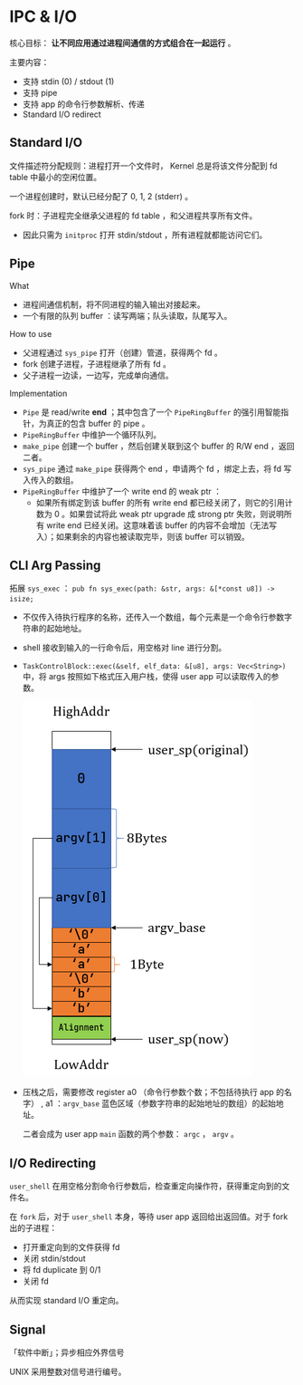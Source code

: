 # IPC & I/O

核心目标： **让不同应用通过进程间通信的方式组合在一起运行** 。

主要内容：

- 支持 stdin (0) / stdout (1)
- 支持 pipe
- 支持 app 的命令行参数解析、传递
- Standard I/O redirect

## Standard I/O

文件描述符分配规则：进程打开一个文件时， Kernel 总是将该文件分配到 fd table 中最小的空闲位置。

一个进程创建时，默认已经分配了 0, 1, 2 (stderr) 。

fork 时：子进程完全继承父进程的 fd table ，和父进程共享所有文件。

- 因此只需为 `initproc` 打开 stdin/stdout ，所有进程就都能访问它们。

## Pipe

What

- 进程间通信机制，将不同进程的输入输出对接起来。
- 一个有限的队列 buffer ：读写两端；队头读取，队尾写入。

How to use

- 父进程通过 `sys_pipe` 打开（创建）管道，获得两个 fd 。
- fork 创建子进程，子进程继承了所有 fd 。
- 父子进程一边读，一边写，完成单向通信。

Implementation

-  `Pipe` 是 read/write **end** ；其中包含了一个 `PipeRingBuffer` 的强引用智能指针，为真正的包含 buffer 的 pipe 。
-  `PipeRingBuffer` 中维护一个循环队列。
-  `make_pipe` 创建一个 buffer ，然后创建关联到这个 buffer 的 R/W end ，返回二者。
-  `sys_pipe` 通过 `make_pipe` 获得两个 end ，申请两个 fd ，绑定上去，将 fd 写入传入的数组。
-  `PipeRingBuffer` 中维护了一个 write end 的 weak ptr ：
    - 如果所有绑定到该 buffer 的所有 write end 都已经关闭了，则它的引用计数为 0 。如果尝试将此 weak ptr upgrade 成 strong ptr 失败，则说明所有 write end 已经关闭。这意味着该 buffer 的内容不会增加（无法写入）；如果剩余的内容也被读取完毕，则该 buffer 可以销毁。

## CLI Arg Passing 

拓展 `sys_exec` ： `pub fn sys_exec(path: &str, args: &[*const u8]) -> isize;`

- 不仅传入待执行程序的名称，还传入一个数组，每个元素是一个命令行参数字符串的起始地址。

- shell 接收到输入的一行命令后，用空格对 line 进行分割。

-  `TaskControlBlock::exec(&self, elf_data: &[u8], args: Vec<String>) ` 中，将 args 按照如下格式压入用户栈，使得 user app 可以读取传入的参数。

    ![../_images/user-stack-cmdargs.png](7_ipc_io.assets/user-stack-cmdargs.png)

- 压栈之后，需要修改 register a0 （命令行参数个数；不包括待执行 app 的名字） , a1 ：`argv_base` 蓝色区域（参数字符串的起始地址的数组）的起始地址。

    二者会成为 user app `main` 函数的两个参数： `argc` ， `argv` 。

## I/O Redirecting

`user_shell` 在用空格分割命令行参数后，检查重定向操作符，获得重定向到的文件名。

在 `fork` 后，对于 `user_shell` 本身，等待 user app 返回给出返回值。对于 fork 出的子进程：

- 打开重定向到的文件获得 fd
- 关闭 stdin/stdout 
- 将 fd duplicate 到 0/1
- 关闭 fd

从而实现 standard I/O 重定向。

## Signal

「软件中断」；异步相应外界信号

UNIX 采用整数对信号进行编号。









